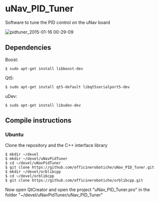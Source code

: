 # uNav_PID_Tuner
Software to tune the PID control on the uNav board

![pidtuner_2015-01-16 00-29-09](https://cloud.githubusercontent.com/assets/3648617/5839679/18edc6de-a190-11e4-81e4-3bd339372c3c.png)

## Dependencies
Boost:
```shell
$ sudo apt-get install libboost-dev
```

Qt5:
```shell
$ sudo apt-get install qt5-default libqt5serialport5-dev
```

uDev:
```shell
$ sudo apt-get install libudev-dev
```

## Compile instructions

### Ubuntu
Clone the repository and the C++ interface library
```shell
$ mkdir ~/devel
$ mkdir ~/devel/uNavPidTuner
$ cd ~/devel/uNavPidTuner
$ git clone https://github.com/officinerobotiche/uNav_PID_Tuner.git
$ mkdir ~/devel/orblibcpp
$ cd ~/devel/orblibcpp
$ git clone https://github.com/officinerobotiche/orblibcpp.git
```
Now open QtCreator and open the project "uNav_PID_Tuner.pro" in the folder "~/devel/uNavPidTuner/uNav_PID_Tuner" 
